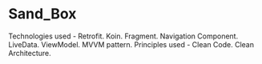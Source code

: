 # Sand_Box
Technologies used - Retrofit. Koin. Fragment. Navigation Component. LiveData. ViewModel. MVVM pattern.
Principles used - Clean Code. Clean Architecture.
